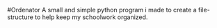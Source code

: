 #Ordenator
A small and simple python program i made to create a file-structure to help keep my schoolwork organized.